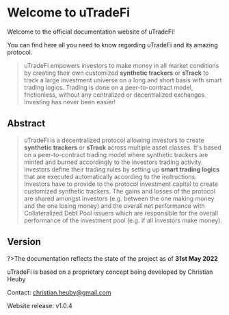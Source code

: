 # Welcome to uTradeFi

Welcome to the official documentation website of uTradeFi!

You can find here all you need to know regarding uTradeFi and its amazing protocol.

>uTradeFi empowers investors to make money in all market conditions by creating their own customized **synthetic trackers** or **sTrack** to track a large investment universe on a long and short basis with smart trading logics. Trading is done on a peer-to-contract model, frictionless, without any centralized or decentralized exchanges.
Investing has never been easier!

## Abstract

>uTradeFi is a decentralized protocol allowing investors to create **synthetic trackers** or **sTrack** across multiple asset classes. It's based on a peer-to-contract trading model where synthetic trackers are minted and burned accordingly to the investors trading activity. Investors define their trading rules by setting up **smart trading logics** that are executed automatically according to the instructions. Investors have to provide to the protocol investment capital to create customized synthetic trackers. The gains and losses of the protocol are shared amongst investors (e.g. between the one making money and the one losing money) and the overall net performance with Collateralized Debt Pool issuers which are responsible for the overall performance of the investment pool (e.g. if all investors make money).

## Version

?>The documentation reflects the state of the project as of **31st May 2022**

uTradeFi is based on a proprietary concept being developed by Christian Heuby

Contact: christian.heuby@gmail.com

Website release: v1.0.4

